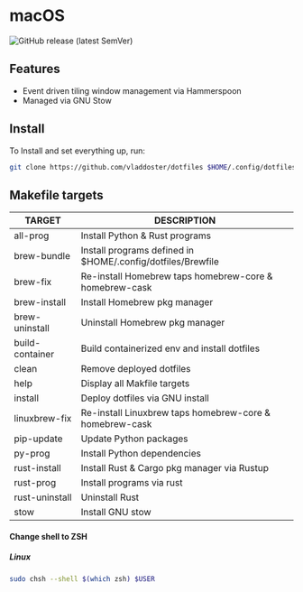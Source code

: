 # macOS

![GitHub release (latest SemVer)](https://img.shields.io/github/v/release/vladdoster/dotfiles)

## Features

- Event driven tiling window management via Hammerspoon
- Managed via GNU Stow

## Install

To Install and set everything up, run:

```bash
git clone https://github.com/vladdoster/dotfiles $HOME/.config/dotfiles
```

## Makefile targets

| TARGET          | DESCRIPTION                                                 |
| --------------- | ----------------------------------------------------------- |
| all-prog        | Install Python & Rust programs                              |
| brew-bundle     | Install programs defined in $HOME/.config/dotfiles/Brewfile |
| brew-fix        | Re-install Homebrew taps homebrew-core & homebrew-cask      |
| brew-install    | Install Homebrew pkg manager                                |
| brew-uninstall  | Uninstall Homebrew pkg manager                              |
| build-container | Build containerized env and install dotfiles                |
| clean           | Remove deployed dotfiles                                    |
| help            | Display all Makfile targets                                 |
| install         | Deploy dotfiles via GNU install                             |
| linuxbrew-fix   | Re-install Linuxbrew taps homebrew-core & homebrew-cask     |
| pip-update      | Update Python packages                                      |
| py-prog         | Install Python dependencies                                 |
| rust-install    | Install Rust & Cargo pkg manager via Rustup                 |
| rust-prog       | Install programs via rust                                   |
| rust-uninstall  | Uninstall Rust                                              |
| stow            | Install GNU stow                                            |

#### Change shell to ZSH

##### Linux

```bash
sudo chsh --shell $(which zsh) $USER
```
